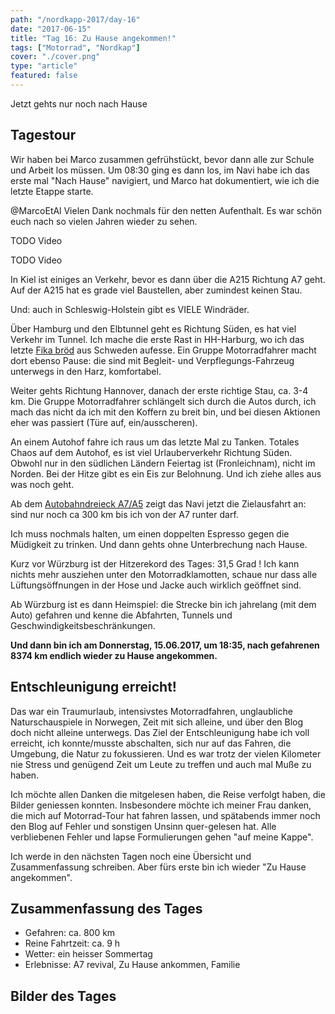 ```yaml
---
path: "/nordkapp-2017/day-16"
date: "2017-06-15"
title: "Tag 16: Zu Hause angekommen!"
tags: ["Motorrad", "Nordkap"]
cover: "./cover.png"
type: "article"
featured: false
---
```


Jetzt gehts nur noch nach Hause

## Tagestour

<rehype-image src="Tour-Day-16.png"><center></center></rehype-image>

Wir haben bei Marco zusammen gefrühstückt, bevor dann alle zur Schule und Arbeit los müssen. Um 08:30 ging es dann los, im Navi habe ich das erste mal "Nach Hause" navigiert, und Marco hat dokumentiert, wie ich die letzte Etappe starte.

@MarcoEtAl Vielen Dank nochmals für den netten Aufenthalt. Es war schön euch nach so vielen Jahren wieder zu sehen.

TODO Video

TODO Video

In Kiel ist einiges an Verkehr, bevor es dann über die A215 Richtung A7 geht. Auf der A215 hat es grade viel Baustellen, aber zumindest keinen Stau.

Und: auch in Schleswig-Holstein gibt es VIELE Windräder.

<rehype-image src="IMG_3689.JPG"><center></center></rehype-image>

Über Hamburg und den Elbtunnel geht es Richtung Süden, es hat viel Verkehr im Tunnel. Ich mache die erste Rast in HH-Harburg, wo ich das letzte [Fika bröd](https://www.schwedenundso.de/2015/05/17/schwedisches-fika-was-is-n-das/) aus Schweden aufesse. Ein Gruppe Motorradfahrer macht dort ebenso Pause: die sind mit Begleit- und Verpflegungs-Fahrzeug unterwegs in den Harz, komfortabel.

<rehype-image src="IMG_3721.JPG"><center></center></rehype-image>

Weiter gehts Richtung Hannover, danach der erste richtige Stau, ca. 3-4 km. Die Gruppe Motorradfahrer schlängelt sich durch die Autos durch, ich mach das nicht da ich mit den Koffern zu breit bin, und bei diesen Aktionen eher was passiert (Türe auf, ein/ausscheren).

An einem Autohof fahre ich raus um das letzte Mal zu Tanken. Totales Chaos auf dem Autohof, es ist viel Urlauberverkehr Richtung Süden. Obwohl nur in den südlichen Ländern Feiertag ist (Fronleichnam), nicht im Norden. Bei der Hitze gibt es ein Eis zur Belohnung. Und ich ziehe alles aus was noch geht.

<photo-composition>
<rehype-image src="IMG_3722.JPG"><center></center></rehype-image>
<rehype-image src="IMG_3741.JPG"><center></center></rehype-image>
<rehype-image src="IMG_3729.JPG"><center></center></rehype-image>
</photo-composition>

Ab dem [Autobahndreieck A7/A5](https://de.wikipedia.org/wiki/Hattenbacher_Dreieck) zeigt das Navi jetzt die Zielausfahrt an: sind nur noch ca 300 km bis ich von der A7 runter darf.

<rehype-image src="IMG_3734.JPG"><center></center></rehype-image>

Ich muss nochmals halten, um einen doppelten Espresso gegen die Müdigkeit zu trinken. Und dann gehts ohne Unterbrechung nach Hause.

Kurz vor Würzburg ist der Hitzerekord des Tages: 31,5 Grad ! Ich kann nichts mehr ausziehen unter den Motorradklamotten, schaue nur dass alle Lüftungsöffnungen in der Hose und Jacke auch wirklich geöffnet sind.

Ab Würzburg ist es dann Heimspiel: die Strecke bin ich jahrelang (mit dem Auto) gefahren und kenne die Abfahrten, Tunnels und Geschwindigkeitsbeschränkungen.

**Und dann bin ich am Donnerstag, 15.06.2017, um 18:35, nach gefahrenen 8374 km endlich wieder zu Hause angekommen.**

<photo-composition>
<rehype-image src="IMG_3753.JPG"><center></center></rehype-image>
<rehype-image src="IMG_2365.jpg"><center></center></rehype-image>
</photo-composition>

## Entschleunigung erreicht!

Das war ein Traumurlaub, intensivstes Motorradfahren, unglaubliche Naturschauspiele in Norwegen, Zeit mit sich alleine, und über den Blog doch nicht alleine unterwegs. Das Ziel der Entschleunigung habe ich voll erreicht, ich konnte/musste abschalten, sich nur auf das Fahren, die Umgebung, die Natur zu fokussieren. Und es war trotz der vielen Kilometer nie Stress und genügend Zeit um Leute zu treffen und auch mal Muße zu haben.

Ich möchte allen Danken die mitgelesen haben, die Reise verfolgt haben, die Bilder geniessen konnten. Insbesondere möchte ich meiner Frau danken, die mich auf Motorrad-Tour hat fahren lassen, und spätabends immer noch den Blog auf Fehler und sonstigen Unsinn quer-gelesen hat. Alle verbliebenen Fehler und lapse Formulierungen gehen "auf meine Kappe".

Ich werde in den nächsten Tagen noch eine Übersicht und Zusammenfassung schreiben. Aber fürs erste bin ich wieder "Zu Hause angekommen".

## Zusammenfassung des Tages

* Gefahren: ca. 800 km
* Reine Fahrtzeit: ca. 9 h
* Wetter: ein heisser Sommertag
* Erlebnisse: A7 revival, Zu Hause ankommen, Familie

## Bilder des Tages

<photo-composition>
<rehype-image src="IMG_3887.JPG"><center></center></rehype-image>
<rehype-image src="IMG_3709.JPG"><center></center></rehype-image>
<rehype-image src="IMG_3719.JPG"><center></center></rehype-image>
<rehype-image src="IMG_3723.JPG"><center></center></rehype-image>
<rehype-image src="IMG_3737.JPG"><center></center></rehype-image>
<rehype-image src="IMG_3744.JPG"><center></center></rehype-image>
<rehype-image src="IMG_2363.jpg"><center></center></rehype-image>
<rehype-image src="IMG_2370.jpg"><center></center></rehype-image>
</photo-composition>


